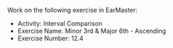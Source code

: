 Work on the following exercise in EarMaster:
- Activity: Interval Comparison
- Exercise Name: Minor 3rd & Major 6th - Ascending
- Exercise Number: 12.4
